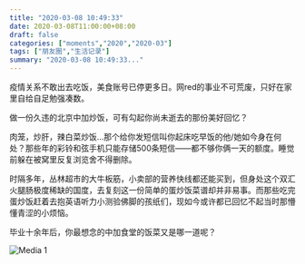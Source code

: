 ```yaml
---
title: "2020-03-08 10:49:33"
date: 2020-03-08T11:00:00+08:00
draft: false
categories: ["moments","2020","2020-03"]
tags: ["朋友圈","生活记录"]
summary: "2020-03-08 10:49:33..."
---
```


疫情关系不敢出去吃饭，美食账号已停更多日。网red的事业不可荒废，只好在家里自给自足勉强凑数。

做一份久违的北京中加炒饭，可有勾起你尚未逝去的那份美好回忆？

肉笼，炒肝，辣白菜炒饭…那个给你发短信叫你起床吃早饭的他/她如今身在何处？那些年的彩铃和弦手机只能存储500条短信——都不够你俩一天的额度。睡觉前躲在被窝里反复浏览舍不得删除。

时隔多年，丛林超市的大牛板筋，小卖部的营养快线都还能买到，但身处这个双汇火腿肠极度稀缺的国度，去复刻这一份简单的蛋炒饭菜谱却并非易事。而那些吃完蛋炒饭赶着去抱英语听力小测验佛脚的孩纸们，现如今或许都已回忆不起当时那懵懂青涩的小烦恼。

毕业十余年后，你最想念的中加食堂的饭菜又是哪一道呢？

![Media 1](/Moments/photos/2020-03-08/202003081049330.jpg)

